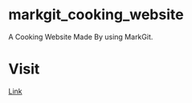 # markgit_cooking_website
A Cooking Website Made By using MarkGit.

# Visit

<a href="https://markgit-cooking.netlify.app/">Link</a>
